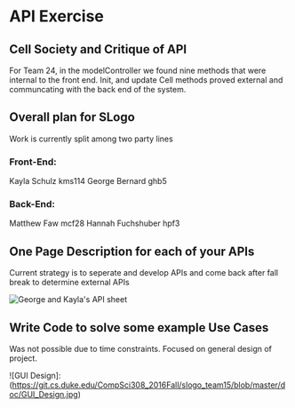 # API Exercise

## Cell Society and Critique of API

For Team 24, in the modelController we found nine methods that were internal to the front end. Init, and update Cell methods proved external and communcating with the back end of the system. 

## Overall plan for SLogo

Work is currently split among two party lines

### Front-End:
Kayla Schulz kms114
George Bernard ghb5

### Back-End:
Matthew Faw mcf28
Hannah Fuchshuber hpf3

## One Page Description for each of your APIs

Current strategy is to seperate and develop APIs and come back after fall break to determine external APIs

![George and Kayla's API sheet](https://git.cs.duke.edu/CompSci308_2016Fall/slogo_team15/blob/master/doc/Front_End_API_Sheet.jpg)

## Write Code to solve some example Use Cases
Was not possible due to time constraints. Focused on general design of project.

![GUI Design]:(https://git.cs.duke.edu/CompSci308_2016Fall/slogo_team15/blob/master/doc/GUI_Design.jpg)
